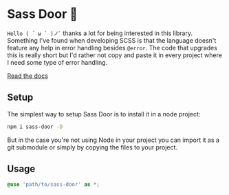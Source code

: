 # Sass Door 🚪
``Hello ( ´ ω ` )ノﾞ`` thanks a lot for being interested in this library. Something I've found when developing SCSS is that the language doesn't feature any help in error handling besides `@error`. The code that upgrades this is really short but I'd rather not copy and paste it in every project where I need some type of error handling.

[Read the docs](https://carcajadaartificial.github.io/sass-door/)

## Setup
The simplest way to setup Sass Door is to install it in a node project:
```bash
npm i sass-door -D
```
But in the case you're not using Node in your project you can import it as a git submodule or simply by copying the files to your project.

## Usage
```scss
@use 'path/to/sass-door' as *;
```
